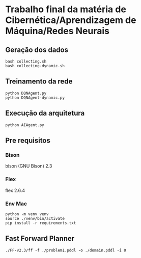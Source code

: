 # Trabalho final da matéria de Cibernética/Aprendizagem de Máquina/Redes Neurais

## Geração dos dados

```
bash collecting.sh
bash collecting-dynamic.sh
```

## Treinamento da rede

```
python DQNAgent.py
python DQNAgent-dynamic.py
```

## Execução da arquitetura

```
python AIAgent.py
```

## Pre requisitos

### Bison

bison (GNU Bison) 2.3

### Flex

flex 2.6.4

### Env Mac

```
python -m venv venv
source ./venv/bin/activate
pip install -r requirements.txt
```

## Fast Forward Planner

```
./FF-v2.3/ff -f ./problem1.pddl -o ./domain.pddl -i 0
```